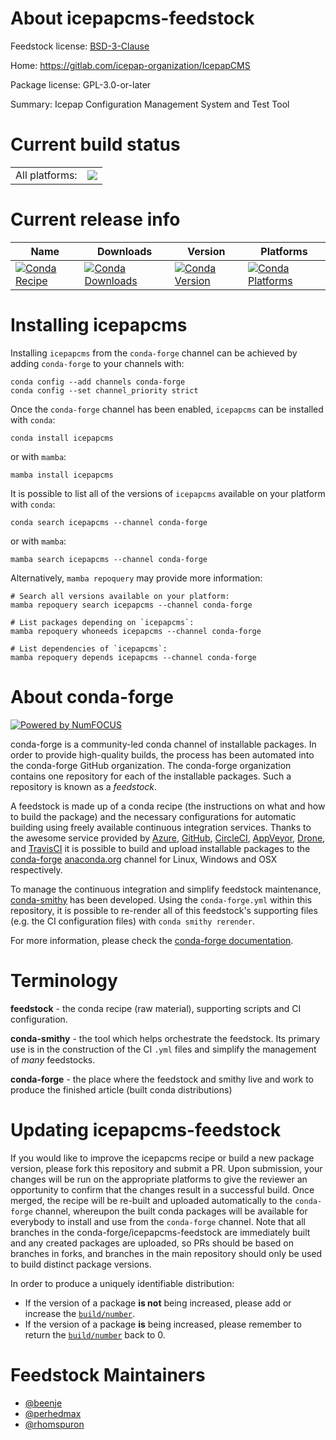 About icepapcms-feedstock
=========================

Feedstock license: [BSD-3-Clause](https://github.com/conda-forge/icepapcms-feedstock/blob/main/LICENSE.txt)

Home: https://gitlab.com/icepap-organization/IcepapCMS

Package license: GPL-3.0-or-later

Summary: Icepap Configuration Management System and Test Tool

Current build status
====================


<table><tr><td>All platforms:</td>
    <td>
      <a href="https://dev.azure.com/conda-forge/feedstock-builds/_build/latest?definitionId=13659&branchName=main">
        <img src="https://dev.azure.com/conda-forge/feedstock-builds/_apis/build/status/icepapcms-feedstock?branchName=main">
      </a>
    </td>
  </tr>
</table>

Current release info
====================

| Name | Downloads | Version | Platforms |
| --- | --- | --- | --- |
| [![Conda Recipe](https://img.shields.io/badge/recipe-icepapcms-green.svg)](https://anaconda.org/conda-forge/icepapcms) | [![Conda Downloads](https://img.shields.io/conda/dn/conda-forge/icepapcms.svg)](https://anaconda.org/conda-forge/icepapcms) | [![Conda Version](https://img.shields.io/conda/vn/conda-forge/icepapcms.svg)](https://anaconda.org/conda-forge/icepapcms) | [![Conda Platforms](https://img.shields.io/conda/pn/conda-forge/icepapcms.svg)](https://anaconda.org/conda-forge/icepapcms) |

Installing icepapcms
====================

Installing `icepapcms` from the `conda-forge` channel can be achieved by adding `conda-forge` to your channels with:

```
conda config --add channels conda-forge
conda config --set channel_priority strict
```

Once the `conda-forge` channel has been enabled, `icepapcms` can be installed with `conda`:

```
conda install icepapcms
```

or with `mamba`:

```
mamba install icepapcms
```

It is possible to list all of the versions of `icepapcms` available on your platform with `conda`:

```
conda search icepapcms --channel conda-forge
```

or with `mamba`:

```
mamba search icepapcms --channel conda-forge
```

Alternatively, `mamba repoquery` may provide more information:

```
# Search all versions available on your platform:
mamba repoquery search icepapcms --channel conda-forge

# List packages depending on `icepapcms`:
mamba repoquery whoneeds icepapcms --channel conda-forge

# List dependencies of `icepapcms`:
mamba repoquery depends icepapcms --channel conda-forge
```


About conda-forge
=================

[![Powered by
NumFOCUS](https://img.shields.io/badge/powered%20by-NumFOCUS-orange.svg?style=flat&colorA=E1523D&colorB=007D8A)](https://numfocus.org)

conda-forge is a community-led conda channel of installable packages.
In order to provide high-quality builds, the process has been automated into the
conda-forge GitHub organization. The conda-forge organization contains one repository
for each of the installable packages. Such a repository is known as a *feedstock*.

A feedstock is made up of a conda recipe (the instructions on what and how to build
the package) and the necessary configurations for automatic building using freely
available continuous integration services. Thanks to the awesome service provided by
[Azure](https://azure.microsoft.com/en-us/services/devops/), [GitHub](https://github.com/),
[CircleCI](https://circleci.com/), [AppVeyor](https://www.appveyor.com/),
[Drone](https://cloud.drone.io/welcome), and [TravisCI](https://travis-ci.com/)
it is possible to build and upload installable packages to the
[conda-forge](https://anaconda.org/conda-forge) [anaconda.org](https://anaconda.org/)
channel for Linux, Windows and OSX respectively.

To manage the continuous integration and simplify feedstock maintenance,
[conda-smithy](https://github.com/conda-forge/conda-smithy) has been developed.
Using the ``conda-forge.yml`` within this repository, it is possible to re-render all of
this feedstock's supporting files (e.g. the CI configuration files) with ``conda smithy rerender``.

For more information, please check the [conda-forge documentation](https://conda-forge.org/docs/).

Terminology
===========

**feedstock** - the conda recipe (raw material), supporting scripts and CI configuration.

**conda-smithy** - the tool which helps orchestrate the feedstock.
                   Its primary use is in the construction of the CI ``.yml`` files
                   and simplify the management of *many* feedstocks.

**conda-forge** - the place where the feedstock and smithy live and work to
                  produce the finished article (built conda distributions)


Updating icepapcms-feedstock
============================

If you would like to improve the icepapcms recipe or build a new
package version, please fork this repository and submit a PR. Upon submission,
your changes will be run on the appropriate platforms to give the reviewer an
opportunity to confirm that the changes result in a successful build. Once
merged, the recipe will be re-built and uploaded automatically to the
`conda-forge` channel, whereupon the built conda packages will be available for
everybody to install and use from the `conda-forge` channel.
Note that all branches in the conda-forge/icepapcms-feedstock are
immediately built and any created packages are uploaded, so PRs should be based
on branches in forks, and branches in the main repository should only be used to
build distinct package versions.

In order to produce a uniquely identifiable distribution:
 * If the version of a package **is not** being increased, please add or increase
   the [``build/number``](https://docs.conda.io/projects/conda-build/en/latest/resources/define-metadata.html#build-number-and-string).
 * If the version of a package **is** being increased, please remember to return
   the [``build/number``](https://docs.conda.io/projects/conda-build/en/latest/resources/define-metadata.html#build-number-and-string)
   back to 0.

Feedstock Maintainers
=====================

* [@beenje](https://github.com/beenje/)
* [@perhedmax](https://github.com/perhedmax/)
* [@rhomspuron](https://github.com/rhomspuron/)

